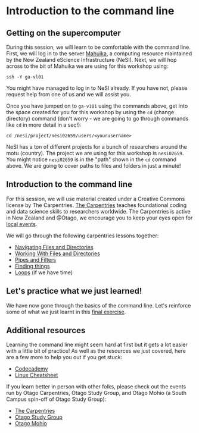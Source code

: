 
# Introduction to the command line

## Getting on the supercomputer

During this session, we will learn to be comfortable with the command line. First, we will log in to the server [Mahuika](https://support.nesi.org.nz/hc/en-gb/articles/360000163575-Mahuika), a computing resource maintained by the New Zealand eScience Infrastructure (NeSI). Next, we will hop across to the bit of Mahuika we are using for this workshop using:
```
ssh -Y ga-vl01
```

You might have managed to log in to NeSI already. If you have not, please request help from one of us and we will assist you.

Once you have jumped on to `ga-v101` using the commands above, get into the space created for you for this workshop by using the `cd` (change directory) command (don't worry - we are going to go through commands like `cd` in more detail in a sec!):

```
cd /nesi/project/nesi02659/users/<yourusername>
```

NeSI has a ton of different projects for a bunch of researchers around the motu (country). The project we are using for this workshop is `nesi02659`. You might notice `nesi02659` is in the "path" shown in the `cd` command above. We are going to cover paths to files and folders in just a minute!


## Introduction to the command line

For this session, we will use material created under a Creative Commons license by The Carpentries. [The Carpentries](https://docs.carpentries.org/index.html) teaches foundational coding and data science skills to researchers worldwide. The Carpentries is active in New Zealand and @Otago, we encourage you to keep your eyes open for [local events](https://otagocarpentries.github.io/).

We will go through the following carpentries lessons together:

* [Navigating Files and Directories](https://swcarpentry.github.io/shell-novice/02-filedir/index.html)
* [Working With Files and Directories](https://swcarpentry.github.io/shell-novice/03-create/index.html)
* [Pipes and Filters](https://swcarpentry.github.io/shell-novice/04-pipefilter/index.html)
* [Finding things](https://swcarpentry.github.io/shell-novice/07-find/index.html)
* [Loops](https://swcarpentry.github.io/shell-novice/05-loop/index.html) (if we have time)


## Let's practice what we just learned!

We have now gone through the basics of the command line. Let's reinforce some of what we just learnt in this [final exercise](bashgenomics.md).


## Additional resources

Learning the command line might seem hard at first but it gets a lot easier with a little bit of practice! As well as the resources we just covered, here are a few more to help you out if you get stuck:
* [Codecademy](https://www.codecademy.com/learn/learn-the-command-line)
* [Linux Cheatsheet](http://cheatsheetworld.com/programming/unix-linux-cheat-sheet/)

If you learn better in person with other folks, please check out the events run by Otago Carpentries, Otago Study Group, and Otago Mohio (a South Campus spin-off of Otago Study Group):
* [The Carpentries](https://otagocarpentries.github.io/)
* [Otago Study Group](http://otagostudygroup.github.io/studyGroup/)
* [Otago Mohio](https://otagomohio.github.io/)
